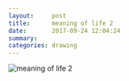 ```yaml
---
layout:     post
title:      meaning of life 2
date:       2017-09-24 12:04:24
summary:    
categories: drawing
---
```

![meaning of life 2](/images/diary/meaning-of-life-2.png ".")
